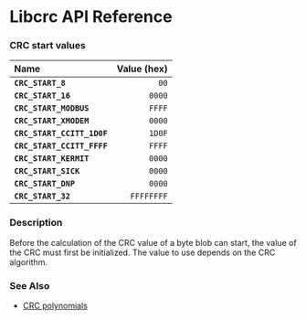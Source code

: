 # Libcrc API Reference

### CRC start values

| Name | Value (hex) |
| :--- | ---: |
|**`CRC_START_8`**|`00`|
|**`CRC_START_16`**|`0000`|
|**`CRC_START_MODBUS`**|`FFFF`|
|**`CRC_START_XMODEM`**|`0000`|
|**`CRC_START_CCITT_1D0F`**|`1D0F`|
|**`CRC_START_CCITT_FFFF`**|`FFFF`|
|**`CRC_START_KERMIT`**|`0000`|
|**`CRC_START_SICK`**|`0000`|
|**`CRC_START_DNP`**|`0000`|
|**`CRC_START_32`**|`FFFFFFFF`|

### Description

Before the calculation of the CRC value of a byte blob can start, the value of the CRC
must first be initialized. The value to use depends on the CRC algorithm.

### See Also

* [CRC polynomials](CRC_POLY.md)
